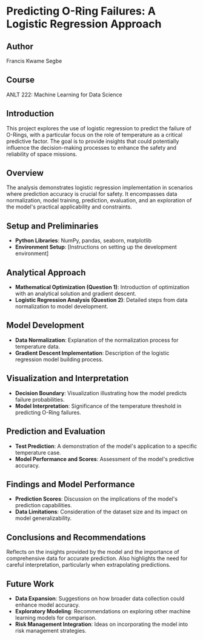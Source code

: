 # Predicting O-Ring Failures: A Logistic Regression Approach

## Author
Francis Kwame Segbe

## Course
ANLT 222: Machine Learning for Data Science

## Introduction
This project explores the use of logistic regression to predict the failure of O-Rings, with a particular focus on the role of temperature as a critical predictive factor. The goal is to provide insights that could potentially influence the decision-making processes to enhance the safety and reliability of space missions.

## Overview
The analysis demonstrates logistic regression implementation in scenarios where prediction accuracy is crucial for safety. It encompasses data normalization, model training, prediction, evaluation, and an exploration of the model's practical applicability and constraints.

## Setup and Preliminaries
- **Python Libraries**: NumPy, pandas, seaborn, matplotlib
- **Environment Setup**: [Instructions on setting up the development environment]

## Analytical Approach
- **Mathematical Optimization (Question 1)**: Introduction of optimization with an analytical solution and gradient descent.
- **Logistic Regression Analysis (Question 2)**: Detailed steps from data normalization to model development.

## Model Development
- **Data Normalization**: Explanation of the normalization process for temperature data.
- **Gradient Descent Implementation**: Description of the logistic regression model building process.

## Visualization and Interpretation
- **Decision Boundary**: Visualization illustrating how the model predicts failure probabilities.
- **Model Interpretation**: Significance of the temperature threshold in predicting O-Ring failures.

## Prediction and Evaluation
- **Test Prediction**: A demonstration of the model's application to a specific temperature case.
- **Model Performance and Scores**: Assessment of the model's predictive accuracy.

## Findings and Model Performance
- **Prediction Scores**: Discussion on the implications of the model's prediction capabilities.
- **Data Limitations**: Consideration of the dataset size and its impact on model generalizability.

## Conclusions and Recommendations
Reflects on the insights provided by the model and the importance of comprehensive data for accurate prediction. Also highlights the need for careful interpretation, particularly when extrapolating predictions.

## Future Work
- **Data Expansion**: Suggestions on how broader data collection could enhance model accuracy.
- **Exploratory Modeling**: Recommendations on exploring other machine learning models for comparison.
- **Risk Management Integration**: Ideas on incorporating the model into risk management strategies.
